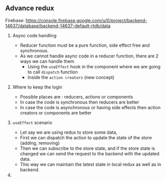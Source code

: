## Advance redux 

Firebase: https://console.firebase.google.com/u/0/project/backend-14637/database/backend-14637-default-rtdb/data

1. Async code handling
   - Reducer function must be a pure function, side effect free and synchronous.
   - As we cannot handle async code in a reducer function, there are 2 ways we can handle them
     - Using the `useEffect` hook in the component where we are going to call `dispatch` function
     - Inside the `action creators` (new concept)

2. Where to keep the login
   - Possible places are : reducers, actions or components
   - In case the code is synchronous then reducers are better
   - In case the code is asynchronous or having side effects then action creators or components are better

3. `useEffect` scenario
   - Let say we are using redux to store some data,
   - First we can dispatch the action to update the state of the store (adding, removing)
   - Then we can subscribe to the store state, and if the store state is changed we can send the request to the backend with the updated data.
   - This way we can maintain the latest state in local redux as well as in backend.

4. 